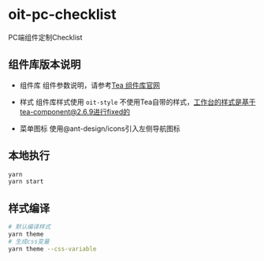 # oit-pc-checklist
PC端组件定制Checklist

## 组件库版本说明

- 组件库
组件参数说明，请参考[Tea 组件库官网](https://tea-design.github.io/componen)

- 样式
组件库样式使用 `oit-style` 不使用Tea自带的样式，工作台的样式是基于tea-component@2.6.9进行fixed的

- 菜单图标
使用@ant-design/icons引入左侧导航图标

## 本地执行
```bash
yarn
yarn start
```
## 样式编译
```bash
# 默认编译样式
yarn theme
# 生成css变量
yarn theme --css-variable
```

